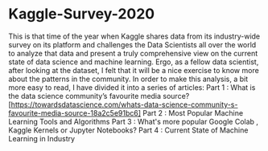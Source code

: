 # Kaggle-Survey-2020

This is that time of the year when Kaggle shares data from its industry-wide survey on its platform and challenges the Data Scientists all over the world to analyze that data and present a truly comprehensive view on the current state of data science and machine learning. Ergo, as a fellow data scientist, after looking at the dataset, I felt that it will be a nice exercise to know more about the patterns in the community.
In order to make this analysis, a bit more easy to read, I have divided it into a series of articles:
Part 1 : What is the data science community’s favourite media source? [https://towardsdatascience.com/whats-data-science-community-s-favourite-media-source-18a2c5e91bc6] 
Part 2 : Most Popular Machine Learning Tools and Algorithms
Part 3 : What's more popular Google Colab , Kaggle Kernels or Jupyter Notebooks?
Part 4 : Current State of Machine Learning in Industry
